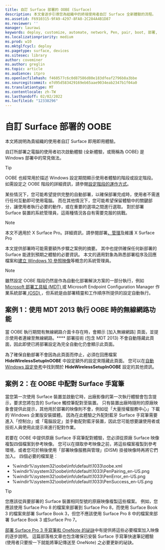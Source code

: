 ```yaml
---
title: 自訂 Surface 部署的 OOBE (Surface)
description: 本文會逐步引導您為組織中的終端使用者自訂 Surface 全新體驗的流程。
ms.assetid: F6910315-9FA9-4297-8FA8-2C284A4B1D87
ms.reviewer: ''
manager: laurawi
keywords: deploy, customize, automate, network, Pen, pair, boot, 部署, 自訂, 自動化, 網路, 手寫筆, 配對, 開機
ms.localizationpriority: medium
ms.prod: w10
ms.mktglfcycl: deploy
ms.pagetype: surface, devices
ms.sitesec: library
author: coveminer
ms.author: greglin
ms.topic: article
ms.audience: itpro
ms.openlocfilehash: f460577c6c0d87586d80e183dfeaf2796b8a3bbe
ms.sourcegitcommit: e7d95d583429169eb65aae9034eab2347b1f04a0
ms.translationtype: MT
ms.contentlocale: zh-TW
ms.lasthandoff: 02/02/2022
ms.locfileid: "12338296"
---
```

# <a name="customize-the-oobe-for-surface-deployments"></a>自訂 Surface 部署的 OOBE

本文將說明為貴組織的使用者自訂 Surface 即用即用體驗。

自訂所部署之電腦的使用者初次啟動體驗 (全新體驗，或簡稱為 OOBE) 是 Windows 部署中的常見做法。

>[!TIP]
>OOBE 也經常用於描述 Windows 設定期間顯示使用者體驗的階段或設定階段。 如需設定之 OOBE 階段的詳細資訊，請參閱[設定階段的運作方式](/windows-hardware/manufacture/desktop/how-configuration-passes-work)。

某些情況下，您可能希望提供完整的自動部署，以確保部署完成時，使用者不需進行任何互動即可使用電腦。 而在其他情況下，您可能希望保留體驗中的關鍵部分，讓使用者執行必要的動作，或在重要的選項之間進行選取。 對於部署 Surface 裝置的系統管理員，這兩種情況各自有需要克服的挑戰。

> [!NOTE]
> 本文不適用於 X Surface Pro。詳細資訊，請參閱部署[、管理](surface-pro-arm-app-management.md)及維護 X Surface Pro

本文提供部署時可能需要額外步驟之案例的摘要。 其中也提供確保任何新部署的 Surface 能達到預期之體驗的必要資訊。 本文的適用對象為熟悉部署程序及回應檔案和[建立 Windows 10 參照映像](https://technet.microsoft.com/itpro/windows/deploy/create-a-windows-10-reference-image)等概念的系統管理員。

>[!NOTE]
>雖然設定 OOBE 階段仍然是作為自動化部署解決方案的一部分執行，例如[Microsoft 部署工具組 (MDT) ](/mem/configmgr/mdt)或 Microsoft Endpoint Configuration Manager 作業系統部署[ (OSD) ](/mem/configmgr/osd/)，但系統是由部署精靈和工作順序所提供的設定自動執行。

## <a name="scenario-1-wireless-networking-in-oobe-with-mdt-2013"></a>案例 1：使用 MDT 2013 執行 OOBE 時的無線網路功能

當 OOBE 執行期間有無線網路介面卡存在時，會顯示 \[加入無線網路\] 頁面，並提示使用者連線至無線網路。**** 部署技術 (包含 MDT 2013) 不會自動隱藏此頁面，因此即使已將部署設定為完全自動化仍會顯示此頁面。

為了確保自動部署不會因為此頁面而停止，必須在回應檔案 **HideWirelessSetupInOOBE** 中設定額外的設定來隱藏此頁面。 您可以在[自動 Windows 設定參考](/windows-hardware/customize/desktop/unattend/microsoft-windows-shell-setup-oobe-hidewirelesssetupinoobe)中找到關於 **HideWirelessSetupInOOBE** 設定的其他資訊。

## <a name="scenario-2-surface-pen-pairing-in-oobe"></a>案例 2：在 OOBE 中配對 Surface 手寫筆

當您第一次使用 Surface 裝置並啟動它時，出廠影像的第一次執行體驗會包含提示，要求您將包含的 Surface 觸控筆配對至裝置。 只有裝置出廠時隨附的原廠映象會提供此提示，其他用於部署的映像則不會，例如從「大量授權服務中心」下載的 Windows 企業版安裝媒體。 因為在此體驗之外配對藍牙 Surface 手寫筆需要進入「控制台」或「電腦設定」並手動配對藍牙裝置，因此您可能想要讓使用者或技術人員使用此提示來進行配對作業。

若要在 OOBE 中提供原廠 Surface 手寫筆配對體驗，您必須從原廠 Surface 映像複製四個檔案到參考映像。 您可以在擷取參考映像之前，將這些檔案複製到參考環境，或者您可於稍後使用「部署映像服務與管理」(DISM) 掛接映像時再將它們加入。 四個必要的檔案是︰

- %windir%\\system32\\oobe\\info\\default\\1033\\oobe.xml
- %windir%\\system32\\oobe\\info\\default\\1033\\PenPairing\_en-US.png
- %windir%\\system32\\oobe\\info\\default\\1033\\PenError\_en-US.png
- %windir%\\system32\\oobe\\info\\default\\1033\\PenSuccess\_en-US.png

>[!TIP]
>您應該從與要部署的 Surface 裝置相同型號的原廠映像複製這些檔案。 例如，您應該使用 Surface Pro 8 的檔案來部署到 Surface Pro 8，而使用 Surface Book 3 的檔案來部署 Surface Book 3，但您不應該使用 Surface Pro 8 中的檔案來部署 Surface Book 3 或Surface Pro 7。

[部署 Surface Pro 3 手寫筆和 OneNote 的祕訣](https://blogs.technet.microsoft.com/askcore/2014/07/15/deploying-surface-pro-3-pen-and-onenote-tips/)中有提供將這些必要檔案加入映像的逐步說明。 這篇部落格文章也包含確保已安裝 Surface 手寫筆快速筆記體驗 (使用者只要按一下就能將筆記傳送至 OneNote) 之必要更新的祕訣。
